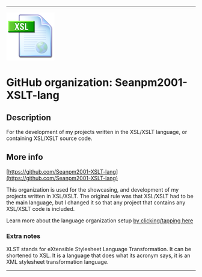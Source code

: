 
***

![XSL_Icon.png failed to load. The file may be missing or corrupt. Check the file path for errors first.](/AdditionalInfo/1/Seanpm2001-XSLT-lang/XSL_Icon.png)

# GitHub organization: Seanpm2001-XSLT-lang

## Description

For the development of my projects written in the XSL/XSLT language, or containing XSL/XSLT source code.

## More info

[https://github.com/Seanpm2001-XSLT-lang](https://github.com/Seanpm2001-XSLT-lang)

This organization is used for the showcasing, and development of my projects written in XSL/XSLT. The original rule was that XSL/XSLT had to be the main language, but I changed it so that any project that contains any XSL/XSLT code is included.

Learn more about the language organization setup [by clicking/tapping here](/AdditionalInfo/LanguageOrgs/README.md)

### Extra notes

XLST stands for eXtensible Stylesheet Language Transformation. It can be shortened to XSL. It is a language that does what its acronym says, it is an XML stylesheet transformation language.

***
